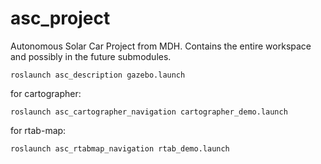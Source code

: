 # asc_project
Autonomous Solar Car Project from MDH. Contains the entire workspace and possibly in the future submodules.

`roslaunch asc_description gazebo.launch`

for cartographer:

`roslaunch asc_cartographer_navigation cartographer_demo.launch`

for rtab-map:

`roslaunch asc_rtabmap_navigation rtab_demo.launch`

